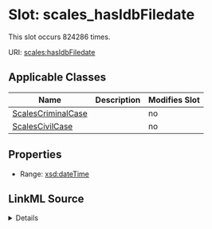 

# Slot: scales_hasIdbFiledate




This slot occurs 824286 times.


URI: [scales:hasIdbFiledate](http://schemas.scales-okn.org/rdf/scales#hasIdbFiledate)



<!-- no inheritance hierarchy -->





## Applicable Classes

| Name | Description | Modifies Slot |
| --- | --- | --- |
| [ScalesCriminalCase](../classes/ScalesCriminalCase.md) |  |  no  |
| [ScalesCivilCase](../classes/ScalesCivilCase.md) |  |  no  |







## Properties

* Range: [xsd:dateTime](http://www.w3.org/2001/XMLSchema#dateTime)







## LinkML Source

<details>

```yaml
name: scales_hasIdbFiledate
from_schema: okns:scales-kg
rank: 1000
slot_uri: scales:hasIdbFiledate
alias: scales_hasIdbFiledate
domain_of:
- scales_CivilCase
- scales_CriminalCase
range: datetime

```
</details>